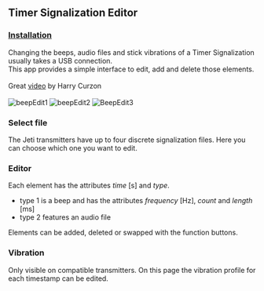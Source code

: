 ## Timer Signalization Editor
### [Installation](https://github.com/LeonAirRC/Jeti-Lua-Apps#installation)
Changing the beeps, audio files and stick vibrations of a Timer Signalization usually takes a USB connection.\
This app provides a simple interface to edit, add and delete those elements.\
\
Great [video](https://www.youtube.com/watch?v=xVmkDy7XcfY) by Harry Curzon\
\
![beepEdit1](https://user-images.githubusercontent.com/57962936/115938902-7897cd80-a49c-11eb-8f55-10bbaa8d1977.png)
![beepEdit2](https://user-images.githubusercontent.com/57962936/129450308-83d7218e-4070-4801-b8f5-0fb524820dd7.png)
![BeepEdit3](https://user-images.githubusercontent.com/57962936/129450314-3b2cf969-01bf-4bd0-b596-51b1bcc471eb.png)

<h3>Select file</h3>
<p>The Jeti transmitters have up to four discrete signalization files. Here you can choose which one you want to edit.</p>
<h3>Editor</h3>
<p>Each element has the attributes <i>time</i> [s] and <i>type</i>.
  <ul>
    <li>type 1 is a beep and has the attributes <i>frequency</i> [Hz], <i>count</i> and <i>length</i> [ms]</li>
    <li>type 2 features an audio file</li>
  </ul>
<p>Elements can be added, deleted or swapped with the function buttons.</p>
</p>
<h3>Vibration</h3>
<p>Only visible on compatible transmitters. On this page the vibration profile for each timestamp can be edited.</p>
